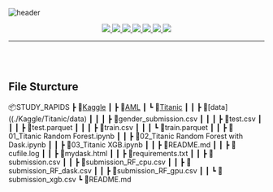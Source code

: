 ![header](https://capsule-render.vercel.app/api?type=Cylinder&color=auto&height=200&section=header&text=Study%20RAPIDS&fontSize=50&animation=fadeIn)



<center>
<a href="https://rapids.ai/">
<img  src="https://img.shields.io/badge/RAPIDS-512BD4" />
</a>
<a href="https://www.dask.org/">
<img  src="https://img.shields.io/badge/DASK-FC6E6B?style=flat-square&logo=dask&logoColor=FFFFFF" />
</a>
<a href="https://www.nvidia.com">
<img  src="https://img.shields.io/badge/NVIDIA-76B900?style=flat-square&logo=NVIDIA&logoColor=FFFFFF" />
</a>
<a href="https://www.python.org/">
<img  src="https://img.shields.io/badge/Python-3776AB?style=flat-square&logo=Python&logoColor=FFFFFF" />
</a>
<a href="https://numpy.org/">
<img  src="https://img.shields.io/badge/NumPy-013243?style=flat-square&logo=numpy&logoColor=FFFFFF" />
</a>
<a href="https://pandas.pydata.org/">
<img  src="https://img.shields.io/badge/Pandas-150458?style=flat-square&logo=pandas&logoColor=FFFFFF" />
</a>
<a href="https://numpy.org/">
<img  src="https://img.shields.io/badge/scikit-learn-F7931E?style=flat-square&logo=scikit-learn&logoColor=FFFFFF" />
</a>
</center>
<hr/>
<br/><br/>


## File Sturcture


📦STUDY_RAPIDS
┣ 📂[Kaggle](./Kaggle)
┃ ┣ 📂[AML](./Kaggle/AML)
┃ ┗ 📂[Titanic](./Kaggle/Titanic)
┃ ┃ ┣ 📂[data]((./Kaggle/Titanic/data)
┃ ┃ ┃ ┣ 📜gender_submission.csv
┃ ┃ ┃ ┣ 📜test.csv
┃ ┃ ┃ ┣ 📜test.parquet
┃ ┃ ┃ ┣ 📜train.csv
┃ ┃ ┃ ┗ 📜train.parquet
┃ ┃ ┣ 📜01_Titanic Random Forest.ipynb
┃ ┃ ┣ 📜02_Titanic Random Forest with Dask.ipynb
┃ ┃ ┣ 📜03_Titanic XGB.ipynb
┃ ┃ ┣ 📜README.md
┃ ┃ ┣ 📜cufile.log
┃ ┃ ┣ 📜mydask.html
┃ ┃ ┣ 📜requirements.txt
┃ ┃ ┣ 📜submission.csv
┃ ┃ ┣ 📜submission_RF_cpu.csv
┃ ┃ ┣ 📜submission_RF_dask.csv
┃ ┃ ┣ 📜submission_RF_gpu.csv
┃ ┃ ┗ 📜submission_xgb.csv
┗ 📜README.md